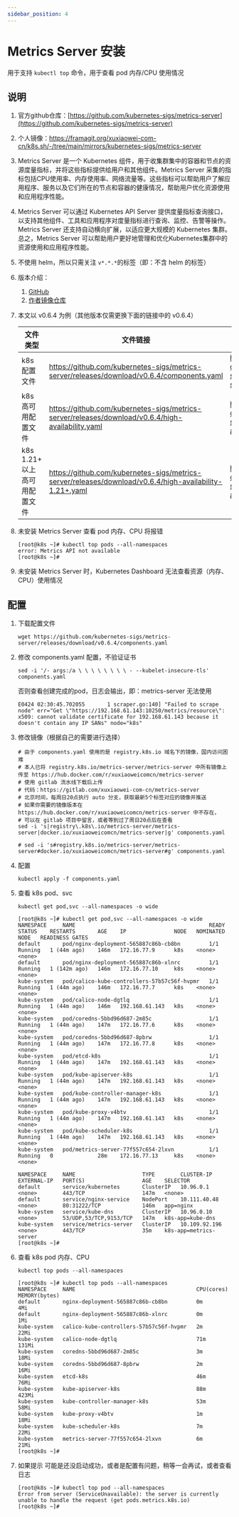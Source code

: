```yaml
---
sidebar_position: 4
---
```


# Metrics Server 安装

用于支持 `kubectl top` 命令，用于查看 pod 内存/CPU 使用情况

## 说明

1. 官方github仓库：[https://github.com/kubernetes-sigs/metrics-server](https://github.com/kubernetes-sigs/metrics-server)
2. 个人镜像：https://framagit.org/xuxiaowei-com-cn/k8s.sh/-/tree/main/mirrors/kubernetes-sigs/metrics-server
3. Metrics Server 是一个 Kubernetes 组件，用于收集群集中的容器和节点的资源度量指标，并将这些指标提供给用户和其他组件。Metrics
   Server 采集的指标包括CPU使用率、内存使用率、网络流量等。这些指标可以帮助用户了解应用程序、服务以及它们所在的节点和容器的健康情况，帮助用户优化资源使用和应用程序性能。
4. Metrics Server 可以通过 Kubernetes API Server 提供度量指标查询接口，以支持其他组件、工具和应用程序对度量指标进行查询、监控、告警等操作。Metrics
   Server 还支持自动横向扩展，以适应更大规模的 Kubernetes 集群。总之，Metrics Server
   可以帮助用户更好地管理和优化Kubernetes集群中的资源使用和应用程序性能。
5. 不使用 helm，所以只需关注 `v*.*.*`的标签（即：不含 helm 的标签）
6. 版本介绍：
    1. [GitHub](https://github.com/kubernetes-sigs/metrics-server#compatibility-matrix)
    2. [作者镜像仓库](https://framagit.org/mirrors-github/kubernetes-sigs/metrics-server#compatibility-matrix)
7. 本文以 v0.6.4 为例（其他版本仅需更换下面的链接中的 v0.6.4）

   | 文件类型                 | 文件链接                                                                                                    | 个人镜像                                                                                                                               |
   |----------------------|---------------------------------------------------------------------------------------------------------|------------------------------------------------------------------------------------------------------------------------------------|
   | k8s 配置文件             | https://github.com/kubernetes-sigs/metrics-server/releases/download/v0.6.4/components.yaml              | https://framagit.org/xuxiaowei-com-cn/k8s.sh/-/raw/main/mirrors/kubernetes-sigs/metrics-server/v0.6.4/components.yaml              |
   | k8s 高可用配置文件          | https://github.com/kubernetes-sigs/metrics-server/releases/download/v0.6.4/high-availability.yaml       | https://framagit.org/xuxiaowei-com-cn/k8s.sh/-/raw/main/mirrors/kubernetes-sigs/metrics-server/v0.6.4/high-availability.yaml       |
   | k8s 1.21+ 以上 高可用配置文件 | https://github.com/kubernetes-sigs/metrics-server/releases/download/v0.6.4/high-availability-1.21+.yaml | https://framagit.org/xuxiaowei-com-cn/k8s.sh/-/raw/main/mirrors/kubernetes-sigs/metrics-server/v0.6.4/high-availability-1.21+.yaml |

8. 未安装 Metrics Server 查看 pod 内存、CPU 将报错

    ```shell
    [root@k8s ~]# kubectl top pods --all-namespaces
    error: Metrics API not available
    [root@k8s ~]# 
    ```

9. 未安装 Metrics Server 时，Kubernetes Dashboard 无法查看资源（内存、CPU）使用情况

## 配置

1. 下载配置文件

   ```shell
   wget https://github.com/kubernetes-sigs/metrics-server/releases/download/v0.6.4/components.yaml
   ```

2. 修改 components.yaml 配置，不验证证书

   ```shell
   sed -i '/- args:/a \ \ \ \ \ \ \ \ - --kubelet-insecure-tls' components.yaml
   ```

   否则查看创建完成的pod，日志会输出，即：metrics-server 无法使用

   ```shell
   E0424 02:30:45.702055       1 scraper.go:140] "Failed to scrape node" err="Get \"https://192.168.61.143:10250/metrics/resource\": x509: cannot validate certificate for 192.168.61.143 because it doesn't contain any IP SANs" node="k8s"
   ```

3. 修改镜像（根据自己的需要进行选择）

   ```shell
   # 由于 components.yaml 使用的是 registry.k8s.io 域名下的镜像，国内访问困难
   # 本人已将 registry.k8s.io/metrics-server/metrics-server 中所有镜像上传至 https://hub.docker.com/r/xuxiaoweicomcn/metrics-server
   # 使用 gitlab 流水线下载后上传
   # 代码：https://gitlab.com/xuxiaowei-com-cn/metrics-server
   # 北京时间，每周日20点执行 auto 分支，获取最新5个标签对应的镜像并推送
   # 如果你需要的镜像版本在 https://hub.docker.com/r/xuxiaoweicomcn/metrics-server 中不存在，
   # 可以在 gitlab 项目中留言，或者等到过了周日20点后在查看
   sed -i 's|registry\.k8s\.io/metrics-server/metrics-server|docker.io/xuxiaoweicomcn/metrics-server|g' components.yaml
   
   # sed -i 's#registry.k8s.io/metrics-server/metrics-server#docker.io/xuxiaoweicomcn/metrics-server#g' components.yaml
   ```

4. 配置

   ```shell
   kubectl apply -f components.yaml
   ```

5. 查看 k8s pod、svc

   ```shell
   kubectl get pod,svc --all-namespaces -o wide
   ```

   ```shell
   [root@k8s ~]# kubectl get pod,svc --all-namespaces -o wide
   NAMESPACE     NAME                                          READY   STATUS    RESTARTS       AGE    IP               NODE   NOMINATED NODE   READINESS GATES
   default       pod/nginx-deployment-565887c86b-cb8bn         1/1     Running   1 (44m ago)    146m   172.16.77.9      k8s    <none>           <none>
   default       pod/nginx-deployment-565887c86b-xlnrc         1/1     Running   1 (142m ago)   146m   172.16.77.10     k8s    <none>           <none>
   kube-system   pod/calico-kube-controllers-57b57c56f-hvpmr   1/1     Running   1 (44m ago)    146m   172.16.77.7      k8s    <none>           <none>
   kube-system   pod/calico-node-dgtlq                         1/1     Running   1 (44m ago)    146m   192.168.61.143   k8s    <none>           <none>
   kube-system   pod/coredns-5bbd96d687-2m85c                  1/1     Running   1 (44m ago)    147m   172.16.77.6      k8s    <none>           <none>
   kube-system   pod/coredns-5bbd96d687-8pbrw                  1/1     Running   1 (44m ago)    147m   172.16.77.8      k8s    <none>           <none>
   kube-system   pod/etcd-k8s                                  1/1     Running   1 (44m ago)    147m   192.168.61.143   k8s    <none>           <none>
   kube-system   pod/kube-apiserver-k8s                        1/1     Running   1 (44m ago)    147m   192.168.61.143   k8s    <none>           <none>
   kube-system   pod/kube-controller-manager-k8s               1/1     Running   1 (44m ago)    147m   192.168.61.143   k8s    <none>           <none>
   kube-system   pod/kube-proxy-v4btv                          1/1     Running   1 (44m ago)    147m   192.168.61.143   k8s    <none>           <none>
   kube-system   pod/kube-scheduler-k8s                        1/1     Running   1 (44m ago)    147m   192.168.61.143   k8s    <none>           <none>
   kube-system   pod/metrics-server-77f557c654-2lxvn           1/1     Running   0              28m    172.16.77.13     k8s    <none>           <none>
   
   NAMESPACE     NAME                     TYPE        CLUSTER-IP      EXTERNAL-IP   PORT(S)                  AGE    SELECTOR
   default       service/kubernetes       ClusterIP   10.96.0.1       <none>        443/TCP                  147m   <none>
   default       service/nginx-service    NodePort    10.111.40.48    <none>        80:31222/TCP             146m   app=nginx
   kube-system   service/kube-dns         ClusterIP   10.96.0.10      <none>        53/UDP,53/TCP,9153/TCP   147m   k8s-app=kube-dns
   kube-system   service/metrics-server   ClusterIP   10.109.92.196   <none>        443/TCP                  35m    k8s-app=metrics-server
   [root@k8s ~]# 
   ```

6. 查看 k8s pod 内存、CPU

   ```shell
   kubectl top pods --all-namespaces
   ```

   ```shell
   [root@k8s ~]# kubectl top pods --all-namespaces
   NAMESPACE     NAME                                      CPU(cores)   MEMORY(bytes)   
   default       nginx-deployment-565887c86b-cb8bn         0m           4Mi             
   default       nginx-deployment-565887c86b-xlnrc         0m           1Mi             
   kube-system   calico-kube-controllers-57b57c56f-hvpmr   2m           22Mi            
   kube-system   calico-node-dgtlq                         71m          131Mi           
   kube-system   coredns-5bbd96d687-2m85c                  3m           18Mi            
   kube-system   coredns-5bbd96d687-8pbrw                  2m           16Mi            
   kube-system   etcd-k8s                                  46m          76Mi            
   kube-system   kube-apiserver-k8s                        88m          423Mi           
   kube-system   kube-controller-manager-k8s               53m          58Mi            
   kube-system   kube-proxy-v4btv                          1m           18Mi            
   kube-system   kube-scheduler-k8s                        7m           22Mi            
   kube-system   metrics-server-77f557c654-2lxvn           6m           21Mi            
   [root@k8s ~]# 
   ```

7. 如果提示
   可能是还没启动成功，或者是配置有问题，稍等一会再试，或者查看日志

   ```shell
   [root@k8s ~]# kubectl top pod --all-namespaces
   Error from server (ServiceUnavailable): the server is currently unable to handle the request (get pods.metrics.k8s.io)
   [root@k8s ~]# 
   ```

